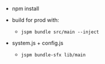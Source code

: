 * npm install

+ build for prod with:
    - `jspm bundle src/main --inject`
    
+ system.js + config.js
    - `jspm bundle-sfx lib/main`